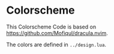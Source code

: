 # Colorscheme

This Colorscheme Code is based on <https://github.com/Mofiqul/dracula.nvim>.

The colors are defined in `../design.lua`.
